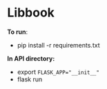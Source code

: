 # Libbook

__To run__:
- pip install -r requirements.txt

**In API directory:**
- export `FLASK_APP="__init__"`
- flask run
